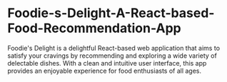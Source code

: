 # Foodie-s-Delight-A-React-based-Food-Recommendation-App
Foodie's Delight is a delightful React-based web application that aims to satisfy your cravings by recommending and exploring a wide variety of delectable dishes. With a clean and intuitive user interface, this app provides an enjoyable experience for food enthusiasts of all ages.

